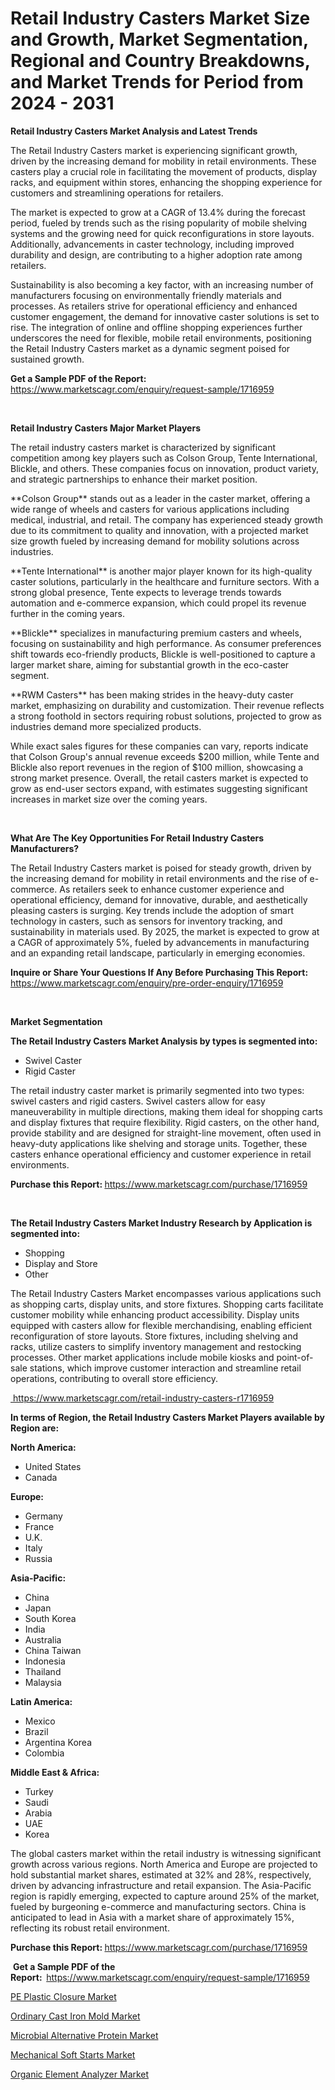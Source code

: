 <p><h1>Retail Industry Casters Market Size and Growth, Market Segmentation, Regional and Country Breakdowns, and Market Trends for Period from 2024 -  2031</h1></p><p><strong>Retail Industry Casters Market Analysis and Latest Trends</strong></p>
<p><p>The Retail Industry Casters market is experiencing significant growth, driven by the increasing demand for mobility in retail environments. These casters play a crucial role in facilitating the movement of products, display racks, and equipment within stores, enhancing the shopping experience for customers and streamlining operations for retailers. </p><p>The market is expected to grow at a CAGR of 13.4% during the forecast period, fueled by trends such as the rising popularity of mobile shelving systems and the growing need for quick reconfigurations in store layouts. Additionally, advancements in caster technology, including improved durability and design, are contributing to a higher adoption rate among retailers. </p><p>Sustainability is also becoming a key factor, with an increasing number of manufacturers focusing on environmentally friendly materials and processes. As retailers strive for operational efficiency and enhanced customer engagement, the demand for innovative caster solutions is set to rise. The integration of online and offline shopping experiences further underscores the need for flexible, mobile retail environments, positioning the Retail Industry Casters market as a dynamic segment poised for sustained growth.</p></p>
<p><strong>Get a Sample PDF of the Report:&nbsp;</strong> <a href="https://www.marketscagr.com/enquiry/request-sample/1716959?utm_campaign=1339&utm_medium=2&utm_source=Github&utm_content=ia&utm_term=10102024&utm_id=retail-industry-casters">https://www.marketscagr.com/enquiry/request-sample/1716959</a></p>
<p>&nbsp;</p>
<p><strong>Retail Industry Casters Major Market Players</strong></p>
<p><p>The retail industry casters market is characterized by significant competition among key players such as Colson Group, Tente International, Blickle, and others. These companies focus on innovation, product variety, and strategic partnerships to enhance their market position.</p><p>**Colson Group** stands out as a leader in the caster market, offering a wide range of wheels and casters for various applications including medical, industrial, and retail. The company has experienced steady growth due to its commitment to quality and innovation, with a projected market size growth fueled by increasing demand for mobility solutions across industries. </p><p>**Tente International** is another major player known for its high-quality caster solutions, particularly in the healthcare and furniture sectors. With a strong global presence, Tente expects to leverage trends towards automation and e-commerce expansion, which could propel its revenue further in the coming years.</p><p>**Blickle** specializes in manufacturing premium casters and wheels, focusing on sustainability and high performance. As consumer preferences shift towards eco-friendly products, Blickle is well-positioned to capture a larger market share, aiming for substantial growth in the eco-caster segment.</p><p>**RWM Casters** has been making strides in the heavy-duty caster market, emphasizing on durability and customization. Their revenue reflects a strong foothold in sectors requiring robust solutions, projected to grow as industries demand more specialized products.</p><p>While exact sales figures for these companies can vary, reports indicate that Colson Group's annual revenue exceeds $200 million, while Tente and Blickle also report revenues in the region of $100 million, showcasing a strong market presence. Overall, the retail casters market is expected to grow as end-user sectors expand, with estimates suggesting significant increases in market size over the coming years.</p></p>
<p>&nbsp;</p>
<p><strong>What Are The Key Opportunities For Retail Industry Casters Manufacturers?</strong></p>
<p><p>The Retail Industry Casters market is poised for steady growth, driven by the increasing demand for mobility in retail environments and the rise of e-commerce. As retailers seek to enhance customer experience and operational efficiency, demand for innovative, durable, and aesthetically pleasing casters is surging. Key trends include the adoption of smart technology in casters, such as sensors for inventory tracking, and sustainability in materials used. By 2025, the market is expected to grow at a CAGR of approximately 5%, fueled by advancements in manufacturing and an expanding retail landscape, particularly in emerging economies.</p></p>
<p><strong>Inquire or Share Your Questions If Any Before Purchasing This Report:</strong> <a href="https://www.marketscagr.com/enquiry/pre-order-enquiry/1716959?utm_campaign=1339&utm_medium=2&utm_source=Github&utm_content=ia&utm_term=10102024&utm_id=retail-industry-casters">https://www.marketscagr.com/enquiry/pre-order-enquiry/1716959</a></p>
<p>&nbsp;</p>
<p><strong>Market Segmentation</strong></p>
<p><strong>The Retail Industry Casters Market Analysis by types is segmented into:</strong></p>
<p><ul><li>Swivel Caster</li><li>Rigid Caster</li></ul></p>
<p><p>The retail industry caster market is primarily segmented into two types: swivel casters and rigid casters. Swivel casters allow for easy maneuverability in multiple directions, making them ideal for shopping carts and display fixtures that require flexibility. Rigid casters, on the other hand, provide stability and are designed for straight-line movement, often used in heavy-duty applications like shelving and storage units. Together, these casters enhance operational efficiency and customer experience in retail environments.</p></p>
<p><strong>Purchase this Report:&nbsp;</strong><a href="https://www.marketscagr.com/purchase/1716959?utm_campaign=1339&utm_medium=2&utm_source=Github&utm_content=ia&utm_term=10102024&utm_id=retail-industry-casters">https://www.marketscagr.com/purchase/1716959</a></p>
<p>&nbsp;</p>
<p><strong>The Retail Industry Casters Market Industry Research by Application is segmented into:</strong></p>
<p><ul><li>Shopping</li><li>Display and Store</li><li>Other</li></ul></p>
<p><p>The Retail Industry Casters Market encompasses various applications such as shopping carts, display units, and store fixtures. Shopping carts facilitate customer mobility while enhancing product accessibility. Display units equipped with casters allow for flexible merchandising, enabling efficient reconfiguration of store layouts. Store fixtures, including shelving and racks, utilize casters to simplify inventory management and restocking processes. Other market applications include mobile kiosks and point-of-sale stations, which improve customer interaction and streamline retail operations, contributing to overall store efficiency.</p></p>
<p><a href="https://www.marketscagr.com/retail-industry-casters-r1716959?utm_campaign=1339&utm_medium=2&utm_source=Github&utm_content=ia&utm_term=10102024&utm_id=retail-industry-casters">&nbsp;https://www.marketscagr.com/retail-industry-casters-r1716959</a></p>
<p><strong>In terms of Region, the Retail Industry Casters Market Players available by Region are:</strong></p>
<p>
    <p> <strong> North America: </strong>
        <ul>
            <li>United States</li>
            <li>Canada</li>
        </ul>
        </p> 
    <p> <strong> Europe: </strong>
        <ul>
            <li>Germany</li>
            <li>France</li>
            <li>U.K.</li>
            <li>Italy</li>
            <li>Russia</li>
        </ul>
        </p> 
    <p> <strong> Asia-Pacific: </strong>
        <ul>
            <li>China</li>
            <li>Japan</li>
            <li>South Korea</li>
            <li>India</li>
            <li>Australia</li>
            <li>China Taiwan</li>
            <li>Indonesia</li>
            <li>Thailand</li>
            <li>Malaysia</li>
        </ul>
        </p> 
    <p> <strong> Latin America: </strong>
        <ul>
            <li>Mexico</li>
            <li>Brazil</li>
            <li>Argentina Korea</li>
            <li>Colombia</li>
        </ul>
        </p> 
    <p> <strong> Middle East & Africa: </strong>
        <ul>
            <li>Turkey</li>
            <li>Saudi</li>
            <li>Arabia</li>
            <li>UAE</li>
            <li>Korea</li>
        </ul>
    </p>
    </p>
<p><p>The global casters market within the retail industry is witnessing significant growth across various regions. North America and Europe are projected to hold substantial market shares, estimated at 32% and 28%, respectively, driven by advancing infrastructure and retail expansion. The Asia-Pacific region is rapidly emerging, expected to capture around 25% of the market, fueled by burgeoning e-commerce and manufacturing sectors. China is anticipated to lead in Asia with a market share of approximately 15%, reflecting its robust retail environment.</p></p>
<p><strong>Purchase this Report: </strong><a href="https://www.marketscagr.com/purchase/1716959?utm_campaign=1339&utm_medium=2&utm_source=Github&utm_content=ia&utm_term=10102024&utm_id=retail-industry-casters">https://www.marketscagr.com/purchase/1716959</a></p>
<p>&nbsp;<strong>Get a Sample PDF of the Report:&nbsp;&nbsp;</strong><a href="https://www.marketscagr.com/enquiry/request-sample/1716959?utm_campaign=1339&utm_medium=2&utm_source=Github&utm_content=ia&utm_term=10102024&utm_id=retail-industry-casters">https://www.marketscagr.com/enquiry/request-sample/1716959</a></p>
<p><strong></strong></p>
<p><p><a href="https://www.linkedin.com/pulse/comprehensive-analysis-global-pe-plastic-closure-market-growth-wloge?utm_campaign=1339&utm_medium=2&utm_source=Github&utm_content=ia&utm_term=10102024&utm_id=retail-industry-casters">PE Plastic Closure Market</a></p><p><a href="https://www.linkedin.com/pulse/ordinary-cast-iron-mold-market-outlook-share-analysis-growth-2iilf?utm_campaign=1339&utm_medium=2&utm_source=Github&utm_content=ia&utm_term=10102024&utm_id=retail-industry-casters">Ordinary Cast Iron Mold Market</a></p><p><a href="https://issuu.com/reportprime-2/docs/microbial-alternative-protein-marke_ece48e47f894d6?utm_campaign=1339&utm_medium=2&utm_source=Github&utm_content=ia&utm_term=10102024&utm_id=retail-industry-casters">Microbial Alternative Protein Market</a></p><p><a href="https://www.linkedin.com/pulse/insights-mechanical-soft-starts-industry-market-financial-status-tcfrf?utm_campaign=1339&utm_medium=2&utm_source=Github&utm_content=ia&utm_term=10102024&utm_id=retail-industry-casters">Mechanical Soft Starts Market</a></p><p><a href="https://www.linkedin.com/pulse/pioneering-growth-analyzing-global-organic-element-analyzer-gmqdf?utm_campaign=1339&utm_medium=2&utm_source=Github&utm_content=ia&utm_term=10102024&utm_id=retail-industry-casters">Organic Element Analyzer Market</a></p></p>